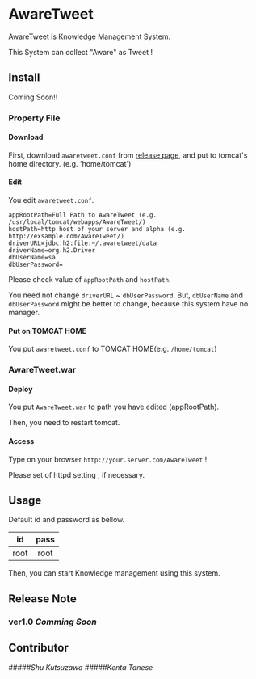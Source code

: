 AwareTweet
===============

AwareTweet is Knowledge Management System.

This System can collect "Aware" as Tweet !

## Install
Coming Soon!!

### Property File
#### Download
First, download `awaretweet.conf` from [release page](https://github.com/shu920921/AwareTweet/releases), and put to tomcat's home directory. (e.g. 'home/tomcat')

#### Edit
You edit `awaretweet.conf`.

```
appRootPath=Full Path to AwareTweet (e.g. /usr/local/tomcat/webapps/AwareTweet/)
hostPath=http host of your server and alpha (e.g. http://exsample.com/AwareTweet/)
driverURL=jdbc:h2:file:~/.awaretweet/data
driverName=org.h2.Driver
dbUserName=sa
dbUserPassword=
```

Please check value of `appRootPath` and `hostPath`.

You need not change `driverURL` ~ `dbUserPassword`. But, `dbUserName` and `dbUserPassword` might be better to change, because this system have no manager.

#### Put on TOMCAT HOME
You put `awaretweet.conf` to TOMCAT HOME(e.g. `/home/tomcat`)

### AwareTweet.war
#### Deploy
You put `AwareTweet.war` to path you have edited (appRootPath).

Then, you need to restart tomcat.

#### Access
Type on your browser `http://your.server.com/AwareTweet` !

Please set of httpd setting , if necessary.


## Usage

Default id and password as bellow.

|id|pass|
|:---:|:---:|
|root|root|

Then, you can start Knowledge management using this system.

## Release Note
### ver1.0 *Comming Soon*

## Contributor
#####*Shu Kutsuzawa*
#####*Kenta Tanese*
